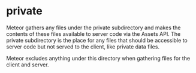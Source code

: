 private
=======

Meteor gathers any files under the private subdirectory and makes the
contents of these files available to server code via the Assets API. The
private subdirectory is the place for any files that should be accessible to
server code but not served to the client, like private data files.

Meteor excludes anything under this directory when gathering files for the
client and server.
